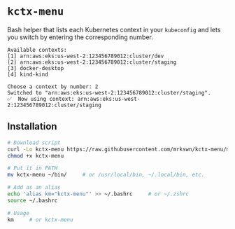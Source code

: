 # `kctx-menu`

Bash helper that lists each Kubernetes context in your `kubeconfig` and lets you switch by entering the corresponding number.

```
Available contexts:
[1] arn:aws:eks:us-west-2:123456789012:cluster/dev
[2] arn:aws:eks:us-west-2:123456789012:cluster/staging
[3] docker-desktop
[4] kind-kind

Choose a context by number: 2
Switched to "arn:aws:eks:us-west-2:123456789012:cluster/staging".
✅  Now using context: arn:aws:eks:us-west-2:123456789012:cluster/staging
```
## Installation

```bash
# Download script
curl -Lo kctx-menu https://raw.githubusercontent.com/mrkswn/kctx-menu/main/kctx-menu
chmod +x kctx-menu

# Put it in PATH
mv kctx-menu ~/bin/     # or /usr/local/bin, ~/.local/bin, etc.

# Add as an alias
echo 'alias km="kctx-menu"' >> ~/.bashrc     # or ~/.zshrc
source ~/.bashrc

# Usage
km     # or kctx-menu
```
